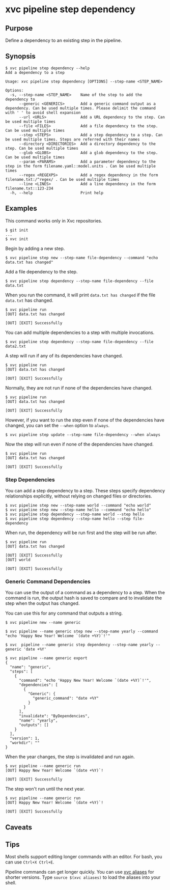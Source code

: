 # xvc pipeline step dependency

## Purpose

Define a dependency to an existing step in the pipeline.

## Synopsis

```console
$ xvc pipeline step dependency --help
Add a dependency to a step

Usage: xvc pipeline step dependency [OPTIONS] --step-name <STEP_NAME>

Options:
  -s, --step-name <STEP_NAME>    Name of the step to add the dependency to
      --generic <GENERICS>       Add a generic command output as a dependency. Can be used multiple times. Please delimit the command with ' ' to avoid shell expansion
      --url <URLS>               Add a URL dependency to the step. Can be used multiple times
      --file <FILES>             Add a file dependency to the step. Can be used multiple times
      --step <STEPS>             Add a step dependency to a step. Can be used multiple times. Steps are referred with their names
      --directory <DIRECTORIES>  Add a directory dependency to the step. Can be used multiple times
      --glob <GLOBS>             Add a glob dependency to the step. Can be used multiple times
      --param <PARAMS>           Add a parameter dependency to the step in the form filename.yaml::model.units . Can be used multiple times
      --regex <REGEXPS>          Add a regex dependency in the form filename.txt:/^regex/ . Can be used multiple times
      --line <LINES>             Add a line dependency in the form filename.txt::123-234
  -h, --help                     Print help

```

## Examples

This command works only in Xvc repositories.

```console
$ git init
...
$ xvc init
```

Begin by adding a new step.

```console
$ xvc pipeline step new --step-name file-dependency --command "echo data.txt has changed"
```

Add a file dependency to the step.

```console
$ xvc pipeline step dependency --step-name file-dependency --file data.txt
```

When you run the command, it will print `data.txt has changed` if the file `data.txt` has changed.

```console
$ xvc pipeline run
[OUT] data.txt has changed

[OUT] [EXIT] Successfully

```

You can add multiple dependencies to a step with multiple invocations.

```console
$ xvc pipeline step dependency --step-name file-dependency --file data2.txt
```

A step will run if any of its dependencies have changed.

```console
$ xvc pipeline run
[OUT] data.txt has changed

[OUT] [EXIT] Successfully

```

Normally, they are not run if none of the dependencies have changed.

```console
$ xvc pipeline run
[OUT] data.txt has changed

[OUT] [EXIT] Successfully

```

However, if you want to run the step even if none of the dependencies have changed, you can set the `--when` option to `always`.

```console
$ xvc pipeline step update --step-name file-dependency --when always
```

Now the step will run even if none of the dependencies have changed.

```console
$ xvc pipeline run
[OUT] data.txt has changed

[OUT] [EXIT] Successfully

```

### Step Dependencies

You can add a step dependency to a step. These steps specify dependency relationships explicitly, without relying on
changed files or directories.

```console
$ xvc pipeline step new --step-name world --command "echo world"
$ xvc pipeline step new --step-name hello --command "echo hello"
$ xvc pipeline step dependency --step-name world --step hello
$ xvc pipeline step dependency --step-name hello --step file-dependency
```

When run, the dependency will be run first and the step will be run after.

```console
$ xvc pipeline run
[OUT] data.txt has changed

[OUT] [EXIT] Successfully
[OUT] world

[OUT] [EXIT] Successfully

```

### Generic Command Dependencies

You can use the output of a command as a dependency to a step. When the command is run, the output hash is saved to
compare and to invalidate the step when the output has changed.

You can use this for any command that outputs a string.

```console
$ xvc pipeline new --name generic

$ xvc pipeline --name generic step new --step-name yearly --command "echo 'Happy New Year! Welcome `(date +%Y)`!'"

$ xvc  pipeline --name generic step dependency --step-name yearly --generic 'date +%Y'

```

```console
$ xvc pipeline --name generic export
{
  "name": "generic",
  "steps": [
    {
      "command": "echo 'Happy New Year! Welcome `(date +%Y)`!'",
      "dependencies": [
        {
          "Generic": {
            "generic_command": "date +%Y"
          }
        }
      ],
      "invalidate": "ByDependencies",
      "name": "yearly",
      "outputs": []
    }
  ],
  "version": 1,
  "workdir": ""
}

```

When the year changes, the step is invalidated and run again.

```console
$ xvc pipeline --name generic run
[OUT] Happy New Year! Welcome `(date +%Y)`!

[OUT] [EXIT] Successfully

```

The step won't run until the next year.

```console
$ xvc pipeline --name generic run
[OUT] Happy New Year! Welcome `(date +%Y)`!

[OUT] [EXIT] Successfully

```


## Caveats

## Tips

Most shells support editing longer commands with an editor. For bash, you can use `Ctrl+X Ctrl+E`.

Pipeline commands can get longer quickly. You can use [xvc aliases](/ref/xvc-aliases.md) for shorter
versions. Type `source $(xvc aliases)` to load the aliases into your shell.

